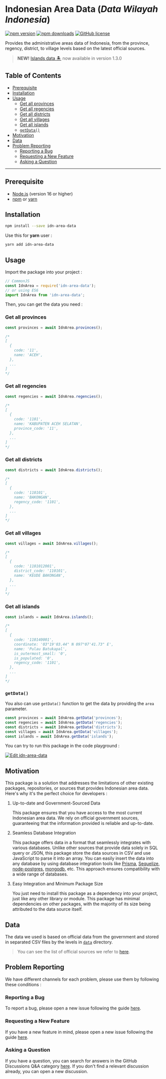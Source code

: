 <h1 align="">Indonesian Area Data (<i>Data Wilayah Indonesia</i>)</h1>

[![npm version](https://img.shields.io/npm/v/idn-area-data.svg)](https://www.npmjs.com/package/idn-area-data)
[![npm downloads](https://img.shields.io/npm/dm/idn-area-data.svg)](https://www.npmjs.com/package/idn-area-data)
[![GitHub license](https://img.shields.io/github/license/fityannugroho/idn-area-data.svg)](LICENSE)

Provides the administrative areas data of Indonesia, from the province, regency, district, to village levels based on the latest official sources.

> **NEW!** [Islands data 🏝️](#get-all-islands) now available in version 1.3.0

<h2>Table of Contents</h2>

- [Prerequisite](#prerequisite)
- [Installation](#installation)
- [Usage](#usage)
  - [Get all provinces](#get-all-provinces)
  - [Get all regencies](#get-all-regencies)
  - [Get all districts](#get-all-districts)
  - [Get all villages](#get-all-villages)
  - [Get all islands](#get-all-islands)
  - [`getData()`](#getdata)
- [Motivation](#motivation)
- [Data](#data)
- [Problem Reporting](#problem-reporting)
  - [Reporting a Bug](#reporting-a-bug)
  - [Requesting a New Feature](#requesting-a-new-feature)
  - [Asking a Question](#asking-a-question)

---

## Prerequisite

- [Node.js](https://nodejs.org) (version 16 or higher)
- [npm](https://www.npmjs.com) or [yarn](https://yarnpkg.com)

## Installation

```bash
npm install --save idn-area-data
```

Use this for **yarn** user :

```bash
yarn add idn-area-data
```

## Usage

Import the package into your project :

```js
// CommonJS
const IdnArea = require('idn-area-data');
// or using ES6
import IdnArea from 'idn-area-data';
```

Then, you can get the data you need :

### Get all provinces

```js
const provinces = await IdnArea.provinces();

/*
[
  {
    code: '11',
    name: 'ACEH',
  },
  ...
]
*/
```

### Get all regencies

```js
const regencies = await IdnArea.regencies();

/*
[
  {
    code: '1101',
    name: 'KABUPATEN ACEH SELATAN',
    province_code: '11',
  },
  ...
]
*/
```

### Get all districts

```js
const districts = await IdnArea.districts();

/*
[
  {
    code: '110101',
    name: 'BAKONGAN',
    regency_code: '1101',
  },
  ...
]
*/
```

### Get all villages

```js
const villages = await IdnArea.villages();

/*
[
  {
    code: '1101012001',
    district_code: '110101',
    name: 'KEUDE BAKONGAN',
  },
  ...
]
*/
```

### Get all islands

```js
const islands = await IdnArea.islands();

/*
[
  {
    code: '110140001',
    coordinate: '03°19'03.44" N 097°07'41.73" E',
    name: 'Pulau Batukapal',
    is_outermost_small: '0',
    is_populated: '0',
    regency_code: '1101',
  },
  ...
]
*/
```

### `getData()`

You also can use `getData()` function to get the data by providing the `area` parameter.

```js
const provinces = await IdnArea.getData('provinces');
const regencies = await IdnArea.getData('regencies');
const districts = await IdnArea.getData('districts');
const villages = await IdnArea.getData('villages');
const islands = await IdnArea.getData('islands');
```

You can try to run this package in the code playground :

[![Edit idn-area-data](https://codesandbox.io/static/img/play-codesandbox.svg)](https://codesandbox.io/p/sandbox/idn-area-data-rkievt)

## Motivation

This package is a solution that addresses the limitations of other existing packages, repositories, or sources that provides Indonesian area data. Here's why it's the perfect choice for developers :

1. Up-to-date and Government-Sourced Data

    This package ensures that you have access to the most current Indonesian area data. We rely on official government sources, guaranteeing that the information provided is reliable and up-to-date.

1. Seamless Database Integration

    This package offers data in a format that seamlessly integrates with various databases. Unlike other sources that provide data solely in SQL query or JSON, this package store the data sources in CSV and use JavaScript to parse it into an array. You can easily insert the data into any database by using database integration tools like [Prisma](https://www.prisma.io), [Sequelize](https://sequelize.org), [node-postgres](https://node-postgres.com), [mongodb](https://github.com/mongodb/node-mongodb-native), etc. This approach ensures compatibility with a wide range of databases.

1. Easy Integration and Minimum Package Size

    You just need to install this package as a dependency into your project, just like any other library or module. This package has minimal dependencies on other packages, with the majority of its size being attributed to the data source itself.

## Data

The data we used is based on official data from the government and stored in separated CSV files by the levels in [`data`](data) directory.

> You can see the list of official sources we refer to [here](docs/references.md).

## Problem Reporting

We have different channels for each problem, please use them by following these conditions :

### Reporting a Bug
To report a bug, please open a new issue following the guide [here](CONTRIBUTING.md#submitting-an-issue).

### Requesting a New Feature
If you have a new feature in mind, please open a new issue following the guide [here](CONTRIBUTING.md#submitting-an-issue).

### Asking a Question
If you have a question, you can search for answers in the GitHub Discussions Q&A category [here](https://github.com/fityannugroho/idn-area-data/discussions/categories/q-a). If you don't find a relevant discussion already, you can open a new discussion.

